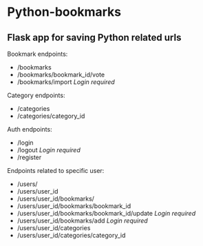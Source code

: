 # Python-bookmarks
## Flask app for saving Python related urls

Bookmark endpoints:  
- /bookmarks  
- /bookmarks/bookmark_id/vote  
- /bookmarks/import *Login required*  
 
Category endpoints:  
- /categories  
- /categories/category_id  
 
Auth endpoints:  
- /login  
- /logout *Login required*  
- /register  
 
Endpoints related to specific user:  
- /users/  
- /users/user_id  
- /users/user_id/bookmarks/  
- /users/user_id/bookmarks/bookmark_id  
- /users/user_id/bookmarks/bookmark_id/update *Login required*  
- /users/user_id/bookmarks/add *Login required*  
- /users/user_id/categories  
- /users/user_id/categories/category_id
